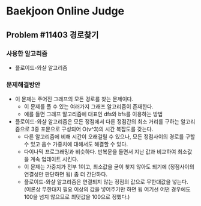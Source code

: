 Baekjoon Online Judge
=====================
## Problem #11403 경로찾기
### 사용한 알고리즘
* 플로이드-와샬 알고리즘
### 문제해결방안
* 이 문제는 주어진 그래프의 모든 경로를 찾는 문제이다.
  * 이 문제를 풀 수 있는 여러가지 그래프 알고리즘이 존재한다.
  * 예를 들면 그래프 알고리즘에 대표인 dfs와 bfs를 이용하는 방법
* 플로이드-와샬 알고리즘은 모든 정점에서 다른 정점간의 최소 거리를 구하는 알고리즘으로 3중 포문으로 구성되어 O(v^3)의 시간 복잡도를 갖는다.
  * 다른 알고리즘에 비해 시간이 오래걸릴 수 있으나, 모든 정점사이의 경로를 구할 수 있고 음수 가중치에 대해서도 해결할 수 있다.
  * 다이나믹 프로그래밍과 비슷하다. 반복문을 돌면서 지난 값과 비교하여 최소값을 계속 업데이트 시킨다.
  * 이 문제는 가중치가 전부 1이고, 최소값을 굳이 찾지 않아도 되기에 (정점사이의 연결성만 판단하면 됨) 좀 더 간단하다.
  * 플로이드-와샬 알고리즘은 연결되지 않는 정점의 값으로 무한대값을 넣는다. (이론상 무한대지 필요 이상의 값을 넣어주기만 하면 됨 여기선 어떤 경우에도 100을 넘지 않으므로 최댓값을 100으로 정했다.)
